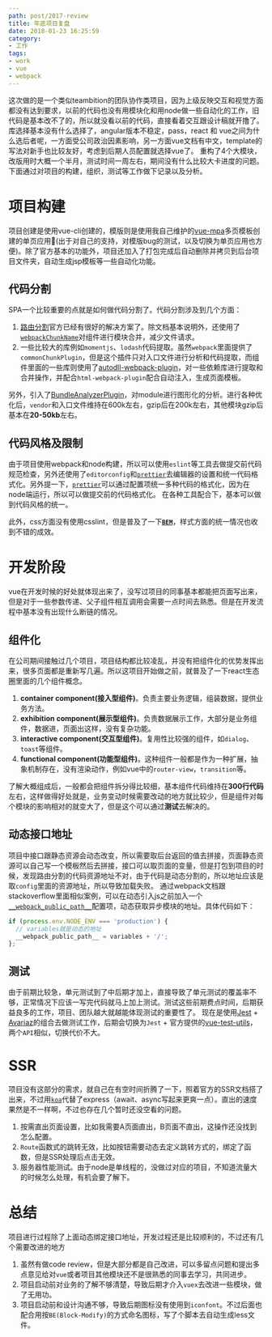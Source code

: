 ```yaml
---
path: post/2017-review
title: 年底项目复盘
date: 2018-01-23 16:25:59
category:
- 工作
tags:
- work
- vue
- webpack
---
```


这次做的是一个类似teambition的团队协作类项目，因为上级反映交互和视觉方面都没有达到要求，以前的代码也没有用模块化和用node做一些自动化的工作，旧代码是基本改不了的，所以就没看以前的代码，直接看着交互跟设计稿就开撸了。
库选择基本没有什么选择了，angular版本不稳定，pass，react 和 vue之间为什么选后者呢，一方面受公司政治因素影响，另一方面vue文档有中文，template的写法对新手也比较友好，考虑到后期人员配置就选择vue了。
重构了4个大模块，改版用时大概一个半月，测试时间一周左右，期间没有什么比较大卡进度的问题。下面通过对项目的构建，组织，测试等工作做下记录以及分析。

# 项目构建
项目创建是使用vue-cli创建的，模版则是使用我自己维护的[vue-mpa](https://github.com/kitwon/vue-mpa)多页模板创建的单页应用🤩(出于对自己的支持，对模版bug的测试，以及切换为单页应用也方便)。除了官方基本的功能外，项目还加入了打包完成后自动删除并拷贝到后台项目文件夹，自动生成jsp模板等一些自动化功能。

## 代码分割
SPA一个比较重要的点就是如何做代码分割了。代码分割涉及到几个方面：
1. [路由分割](https://router.vuejs.org/zh-cn/advanced/lazy-loading.html)官方已经有很好的解决方案了。除文档基本说明外，还使用了[`webpackChunkName`](https://doc.webpack-china.org/api/module-methods/#import-)对组件进行模块合并，减少文件请求。
2. 一些比较大的库例如`momentjs`、`lodash`代码提取。虽然`webpack`里面提供了`commonChunkPlugin`，但是这个插件只对入口文件进行分析和代码提取，而组件里面的一些库则使用了[autodll-webpack-plugin](https://github.com/asfktz/autodll-webpack-plugin)，对一些依赖库进行提取和合并操作，并配合`html-webpack-plugin`配合自动注入，生成页面模板。

另外，引入了[BundleAnalyzerPlugin](https://github.com/webpack-contrib/webpack-bundle-analyzer)，对module进行图形化的分析。进行各种优化后，`vendor`和入口文件维持在600k左右，gzip后在200k左右，其他模块gzip后基本在**20-50kb**左右。


## 代码风格及限制
由于项目使用webpack和node构建，所以可以使用`eslint`等工具去做提交前代码规范检查，另外还使用了`editorconfig`和[`prettier`](https://github.com/prettier/prettier)去编辑器的设置和统一代码格式化。另外提一下，[`prettier`](https://github.com/prettier/prettier)可以通过配置项统一多种代码的格式化，因为在node端运行，所以可以做提交前的代码格式化。
在各种工具配合下，基本可以做到代码风格的统一。

此外，css方面没有使用csslint，但是普及了一下[**`BEM`**](http://getbem.com/)，样式方面的统一情况也收到不错的成效。

# 开发阶段
vue在开发时候的好处就体现出来了，没写过项目的同事基本都能把页面写出来，但是对于一些参数传递、父子组件相互调用会需要一点时间去熟悉。但是在开发流程中基本没有出现什么断链的情况。

## 组件化
在公司期间接触过几个项目，项目结构都比较凌乱，并没有把组件化的优势发挥出来，很多页面都是重新写几遍。所以这项目开始做之前，就普及了一下react生态圈里面的几个组件概念。
1. **container component(接入型组件)**。负责主要业务逻辑，组装数据，提供业务方法。
2. **exhibition component(展示型组件)**。负责数据展示工作，大部分是业务组件，数据进，页面出这样，没有复杂功能。
3. **interactive component(交互型组件)**。复用性比较强的组件，如`dialog`、`toast`等组件。
4. **functional component(功能型组件)**。这种组件一般都是作为一种扩展，抽象机制存在，没有渲染动作，例如vue中的`router-view`，`transition`等。

了解大概组成后，一般都会把组件拆分得比较细，基本组件代码维持在**300行代码**左右，这样做得好处就是，业务变动时候需要改动的地方就比较少，但是组件对每个模块的影响相对的就变大了，但是这个可以通过**测试**去解决的。

## 动态接口地址
项目中接口跟静态资源会动态改变，所以需要取后台返回的值去拼接，页面静态资源可以自己写一个模板然后去拼接，接口可以取页面的变量，但是打包到项目的时候，发现路由分割的代码资源地址不对，由于代码是动态分割的，所以地址应该是取`config`里面的资源地址，所以导致加载失败。
通过webpack文档跟stackoverflow里面相似案例，可以在动态引入js之前加入一个[`__webpack_public_path__`](https://webpack.js.org/api/module-variables/#__webpack_public_path__-webpack-specific-)配置项，动态获取异步模块的地址。具体代码如下：
```javascript
if (process.env.NODE_ENV === 'production') {
  // variables就是动态的地址
  __webpack_public_path__ = variables + '/';
};
```

## 测试
由于前期比较急，单元测试到了中后期才加上，直接导致了单元测试的覆盖率不够，正常情况下应该一写完代码就马上加上测试。测试这些前期费点时间，后期获益良多的工作，项目、团队越大就越能体现测试的重要性了。
现在是使用[Jest](https://facebook.github.io/jest/) + [Avariaz](https://eddyerburgh.gitbooks.io/avoriaz/content/)的组合去做测试工作，后期会切换为`Jest` + 官方提供的[vue-test-utils](https://vue-test-utils.vuejs.org/zh-cn/)，两个`API`相似，切换代价不大。

# SSR
项目没有这部分的需求，就自己在有空时间折腾了一下，照着官方的SSR文档搭了出来，不过用[`koa`](http://koajs.com/)代替了express（await、async写起来更爽一点）。直出的速度果然是不一样啊，不过也存在几个暂时还没空看的问题。
1. 按需直出页面设置，比如我需要A页面直出，B页面不直出，这操作还没找到怎么配置。
2. `Route`函数式的跳转无效，比如按钮需要动态去定义跳转方式的，绑定了函数，但是SSR处理后点击无效。
3. 服务器性能测试。由于node是单线程的，没做过对应的项目，不知道流量大的时候怎么处理，有机会要了解下。

# 总结
项目进行过程除了上面动态绑定接口地址，开发过程还是比较顺利的，不过还有几个需要改进的地方
1. 虽然有做code review，但是大部分都是自己改进，可以多留点问题和提出多点意见给对`vue`或者项目其他模块还不是很熟悉的同事去学习，共同进步。
2. 项目启动前对业务的了解不够清楚，导致后期才介入`vuex`去改进一些模块，做了无用功。
3. 项目启动前和设计沟通不够，导致后期图标没有使用到`iconfont`。不过后面也配合用按`BE(Block-Modify)`的方式命名图标，写了个脚本去自动生成less文件。
